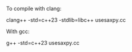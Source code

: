 To compile with clang:

clang++ -std=c++23 -stdlib=libc++ usesaxpy.cc

With gcc:

g++ -std=c++23 usesaxpy.cc


